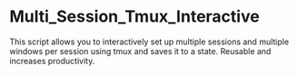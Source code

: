 # Multi_Session_Tmux_Interactive
This script allows you to interactively set up multiple sessions and multiple windows per session using tmux and saves it to a state. Reusable and increases productivity.
